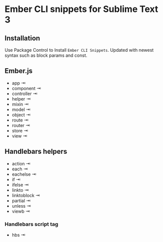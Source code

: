 Ember CLI snippets for Sublime Text 3
====================================

## Installation

Use Package Control to Install `Ember CLI Snippets`. Updated with newest syntax such as block params and const.

## Ember.js

- app ⇥
- component ⇥
- controller ⇥
- helper ⇥
- mixin ⇥
- model ⇥
- object ⇥
- route ⇥
- router ⇥
- store ⇥
- view ⇥

## Handlebars helpers

- action ⇥
- each ⇥
- eachelse ⇥
- if ⇥
- ifelse ⇥
- linkto ⇥
- linktoblock ⇥
- partial ⇥
- unless ⇥
- viewb ⇥

### Handlebars script tag

- hbs ⇥
